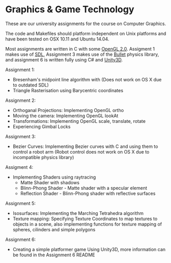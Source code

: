 # Graphics & Game Technology

These are our university assignments for the course on Computer Graphics.

The code and Makefiles should platform independent on Unix platforms and have been tested on OSX 10.11 and Ubuntu 14.04.

Most assignments are written in C with some [OpenGL 2.0](https://www.opengl.org/). Assigment 1 makes use of [SDL](https://www.libsdl.org/), Assignment 3 makes use of the [Bullet](http://bulletphysics.org/) physics library, and assignment 6 is written fully using C# and [Unity3D](http://unity3d.com/).

Assignment 1:
- Bresenham's midpoint line algorithm with (Does not work on OS X due to outdated SDL)
- Triangle Rasterisation using Barycentric coordinates

Assignment 2:
- Orthoganal Projections: Implementing OpenGL ortho
- Moving the camera: Implementing OpenGL lookAt
- Transformations: Implementing OpenGL scale, translate, rotate
- Experiencing Gimbal Locks

Assignment 3:
- Bezier Curves: Implementing Bezier curves with C and using them to control a robot arm (Robot control does not work on OS X due to incompatible physics library)

Assigment 4:
- Implementing Shaders using raytracing
  - Matte Shader with shadows
  - Blinn-Phong Shader - Matte shader with a specular element
  - Reflection Shader - Blinn-Phong shader with reflective surfaces

Assignment 5:
- Isosurfaces: Implementing the Marching Tetrahedra algorithm
- Texture mapping: Specifying Texture Coordinates to map textures to objects in a scene, also implementing functions for texture mapping of spheres, cilinders and simple polygons

Assignment 6:
- Creating a simple platformer game Using Unity3D, more information can be found in the Assignment 6 README
